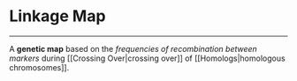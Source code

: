# Linkage Map
---
A **genetic map** based on the *frequencies of recombination between markers* during [[Crossing Over|crossing over]] of [[Homologs|homologous chromosomes]].